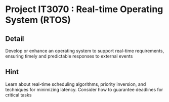 
# Project IT3070 : Real-time Operating System (RTOS)

## Detail
 Develop or enhance an operating system to support real-time requirements, 
ensuring timely and predictable responses to external events
## Hint
Learn about real-time scheduling algorithms, priority inversion, and techniques for 
minimizing latency. Consider how to guarantee deadlines for critical tasks
